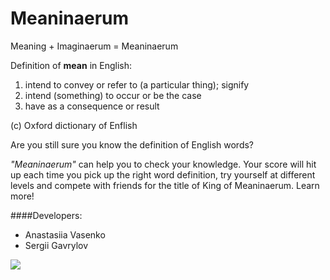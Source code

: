 Meaninaerum
===========

Meaning + Imaginaerum = Meaninaerum

Definition of <b>mean</b> in English:
 1. intend to convey or refer to (a particular thing); signify
 2. intend (something) to occur or be the case
 3. have as a consequence or result
 
(c) Oxford dictionary of Enflish

Are you still sure you know the definition of English words?

<i>"Meaninaerum"</i> can help you to check your knowledge.
Your score will hit up each time you pick up the right word definition, try yourself at different levels and compete with friends for the title of King of Meaninaerum. 
Learn more!

####Developers:
* Anastasiia Vasenko
* Sergii Gavrylov

<img src="http://de.playstation.com/media/7kTz50w0/Machinarium_Hero.JPG" >
